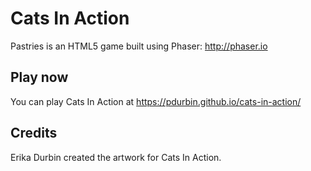 Cats In Action
==============

Pastries is an HTML5 game built using Phaser: http://phaser.io

Play now
--------

You can play Cats In Action at https://pdurbin.github.io/cats-in-action/

Credits
-------

Erika Durbin created the artwork for Cats In Action.
